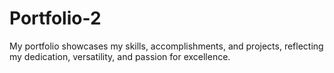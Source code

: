 # Portfolio-2
My portfolio showcases my skills, accomplishments, and projects, reflecting my dedication, versatility, and passion for excellence.
